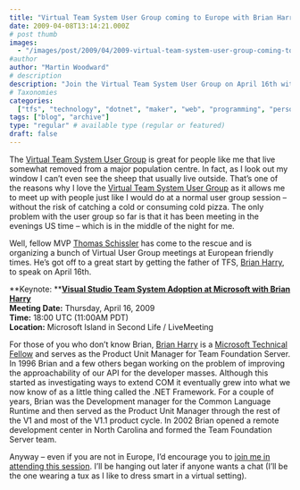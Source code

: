 ```yaml
---
title: "Virtual Team System User Group coming to Europe with Brian Harry"
date: 2009-04-08T13:14:21.000Z
# post thumb
images:
  - "/images/post/2009/04/2009-virtual-team-system-user-group-coming-to-europe-with-brian-harry.jpg"
#author
author: "Martin Woodward"
# description
description: "Join the Virtual Team System User Group on April 16th with Brian Harry to explore Team Foundation Server insights at accessible European times."
# Taxonomies
categories:
  ["tfs", "technology", "dotnet", "maker", "web", "programming", "personal"]
tags: ["blog", "archive"]
type: "regular" # available type (regular or featured)
draft: false
---
```


The [Virtual Team System User Group](http://www.tsug-ve.com/) is great for people like me that live somewhat removed from a major population centre. In fact, as I look out my window I can’t even see the sheep that usually live outside. That’s one of the reasons why I love the [Virtual Team System User Group](http://www.tsug-ve.com/) as it allows me to meet up with people just like I would do at a normal user group session – without the risk of catching a cold or consuming cold pizza. The only problem with the user group so far is that it has been meeting in the evenings US time – which is in the middle of the night for me.

Well, fellow MVP [Thomas Schissler](http://www.artiso.com/ProBlog/) has come to the rescue and is organizing a bunch of Virtual User Group meetings at European friendly times. He’s got off to a great start by getting the father of TFS, [Brian Harry](http://blogs.msdn.com/bharry/), to speak on April 16th.

**Keynote: **[**Visual Studio Team System Adoption at Microsoft with Brian Harry**](http://www.tsug-ve.com/)  
**Meeting Date:** Thursday, April 16, 2009  
**Time:** 18:00 UTC (11:00AM PDT)  
**Location:** Microsoft Island in Second Life / LiveMeeting

For those of you who don’t know Brian, [Brian Harry](http://blogs.msdn.com/bharry/) is a [Microsoft Technical Fellow](http://www.microsoft.com/presspass/exec/techfellow/harry/default.mspx) and serves as the Product Unit Manager for Team Foundation Server. In 1996 Brian and a few others began working on the problem of improving the approachability of our API for the developer masses. Although this started as investigating ways to extend COM it eventually grew into what we now know of as a little thing called the .NET Framework. For a couple of years, Brian was the Development manager for the Common Language Runtime and then served as the Product Unit Manager through the rest of the V1 and most of the V1.1 product cycle. In 2002 Brian opened a remote development center in North Carolina and formed the Team Foundation Server team.

Anyway – even if you are not in Europe, I’d encourage you to [join me in attending this session](http://www.tsug-ve.com/). I’ll be hanging out later if anyone wants a chat (I’ll be the one wearing a tux as I like to dress smart in a virtual setting).
